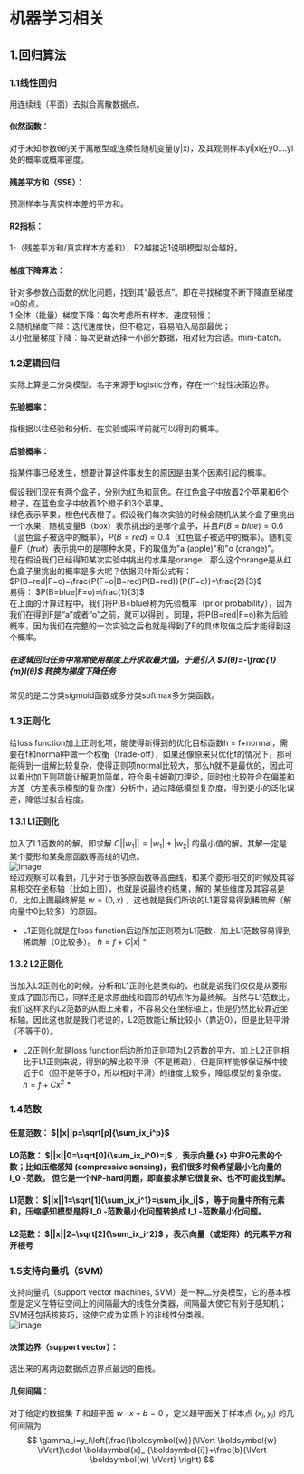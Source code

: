 # 机器学习相关  
## 1.回归算法   
### 1.1线性回归  
用连续线（平面）去拟合离散数据点。  
#### 似然函数：
对于未知参数θ的关于离散型或连续性随机变量(y|x)，及其观测样本yi|xi在y0....yi处的概率或概率密度。  
#### 残差平方和（SSE）：
预测样本与真实样本差的平方和。   
#### R2指标：
1-（残差平方和/真实样本方差和），R2越接近1说明模型拟合越好。   
#### 梯度下降算法：
针对多参数凸函数的优化问题，找到其“最低点”。即在寻找梯度不断下降直至梯度=0的点。  
1.全体（批量）梯度下降：每次考虑所有样本，速度较慢；   
2.随机梯度下降：迭代速度快，但不稳定，容易陷入局部最优；  
3.小批量梯度下降：每次更新选择一小部分数据，相对较为合适。mini-batch。  
### 1.2逻辑回归  
实际上算是二分类模型。名字来源于logistic分布，存在一个线性决策边界。  
#### 先验概率：
指根据以往经验和分析。在实验或采样前就可以得到的概率。  
#### 后验概率：
指某件事已经发生，想要计算这件事发生的原因是由某个因素引起的概率。
  
假设我们现在有两个盒子，分别为红色和蓝色。在红色盒子中放着2个苹果和6个橙子，在蓝色盒子中放着1个橙子和3个苹果。   
绿色表示苹果，橙色代表橙子。假设我们每次实验的时候会随机从某个盒子里挑出一个水果，随机变量B（box）表示挑出的是哪个盒子，并且$P(B=blue) = 0.6$（蓝色盒子被选中的概率），$P(B=red) = 0.4$（红色盒子被选中的概率）。随机变量$F（fruit）$表示挑中的是哪种水果，F的取值为"a (apple)"和"o (orange)"。   
现在假设我们已经得知某次实验中挑出的水果是orange，那么这个orange是从红色盒子里挑出的概率是多大呢？依据贝叶斯公式有：  
$P(B=red|F=o)=\frac{P(F=o|B=red)P(B=red)}{P(F=o)}=\frac{2}{3}$   
易得：
$P(B=blue|F=o)=\frac{1}{3}$   
在上面的计算过程中，我们将P(B=blue)称为先验概率（prior probability），因为我们在得到F是“a”或者“o”之前，就可以得到 
 。同理，将P(B=red|F=o)称为后验概率，因为我们在完整的一次实验之后也就是得到了F的具体取值之后才能得到这个概率。  
 ##### 在逻辑回归任务中常常使用梯度上升求取最大值，于是引入 $J(θ)=-\frac{1}{m}l(θ)$ 转换为梯度下降任务  
 常见的是二分类sigmoid函数或多分类softmax多分类函数。   
 
### 1.3正则化   
给loss function加上正则化项，能使得新得到的优化目标函数h = f+normal，需要在f和normal中做一个权衡（trade-off），如果还像原来只优化f的情况下，那可能得到一组解比较复杂，使得正则项normal比较大，那么h就不是最优的，因此可以看出加正则项能让解更加简单，符合奥卡姆剃刀理论，同时也比较符合在偏差和方差（方差表示模型的复杂度）分析中，通过降低模型复杂度，得到更小的泛化误差，降低过拟合程度。  
#### 1.3.1 L1正则化   
加入了L1范数的的解，即求解 $C||w_1||=|w_1|+|w_2|$ 的最小值的解。其解一定是某个菱形和某条原函数等高线的切点。  
![image](https://pic2.zhimg.com/80/v2-3fef81c912c4ac0fd8e61a007139f855_720w.webp)  
经过观察可以看到，几乎对于很多原函数等高曲线，和某个菱形相交的时候及其容易相交在坐标轴（比如上图），也就是说最终的结果，解的
某些维度及其容易是0，比如上图最终解是 $w=(0,x)$ ，这也就是我们所说的L1更容易得到稀疏解（解向量中0比较多）的原因。   
* L1正则化就是在loss function后边所加正则项为L1范数，加上L1范数容易得到稀疏解（0比较多）。  $h=f+C|x|$  *   

#### 1.3.2 L2正则化   
当加入L2正则化的时候，分析和L1正则化是类似的，也就是说我们仅仅是从菱形变成了圆形而已，同样还是求原曲线和圆形的切点作为最终解。当然与L1范数比，我们这样求的L2范数的从图上来看，不容易交在坐标轴上，但是仍然比较靠近坐标轴。因此这也就是我们老说的，L2范数能让解比较小（靠近0），但是比较平滑（不等于0）。   
* L2正则化就是loss function后边所加正则项为L2范数的平方，加上L2正则相比于L1正则来说，得到的解比较平滑（不是稀疏），但是同样能够保证解中接近于0（但不是等于0，所以相对平滑）的维度比较多，降低模型的复杂度。 $h=f+Cx^2$  *
  
### 1.4范数  
#### 任意范数： $||x||p=\sqrt[p]{\sum_ix_i^p}$  
#### L0范数： $||x||0=\sqrt[0]{\sum_ix_i^0}=j$ ，表示向量 {x} 中非0元素的个数；比如压缩感知 (compressive sensing)，我们很多时候希望最小化向量的 l_0 -范数。 但它是一个NP-hard问题，即直接求解它很复杂、也不可能找到解。    
#### L1范数： $||x||1=\sqrt[1]{\sum_ix_i^1}=\sum_i|x_i|$ ，等于向量中所有元素和，压缩感知模型是将 l_0 -范数最小化问题转换成 l_1 -范数最小化问题。    
#### L2范数： $||x||2=\sqrt[2]{\sum_ix_i^2}$ ，表示向量（或矩阵）的元素平方和开根号  
  
### 1.5支持向量机（SVM）    
支持向量机（support vector machines, SVM）是一种二分类模型，它的基本模型是定义在特征空间上的间隔最大的线性分类器，间隔最大使它有别于感知机；SVM还包括核技巧，这使它成为实质上的非线性分类器。  
![image](https://pica.zhimg.com/v2-197913c461c1953c30b804b4a7eddfcc_r.webp?source=172ae18b&consumer=ZHI_MENG)  
#### 决策边界（support vector）：
选出来的离两边数据点边界点最远的曲线。  
#### 几何间隔：  
对于给定的数据集 $T$ 和超平面 $w\cdot x+b=0$ ，定义超平面关于样本点  $\left( x_i,y_i \right)$  的几何间隔为  
$$
 \gamma_i=y_i\left(\frac{\boldsymbol{w}}{\lVert \boldsymbol{w} \rVert}\cdot \boldsymbol{x}_ {\boldsymbol{i}}+\frac{b}{\lVert \boldsymbol{w} \rVert} \right) 
$$
